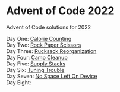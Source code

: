 # Advent of Code 2022  

Advent of Code solutions for 2022

Day One: [Calorie Counting](https://github.com/JasonP2002/advent-of-code-2022/tree/main/1)  
Day Two: [Rock Paper Scissors](https://github.com/JasonP2002/advent-of-code-2022/tree/main/2)  
Day Three: [Rucksack Reorganization](https://github.com/JasonP2002/advent-of-code-2022/tree/main/3)  
Day Four: [Camp Cleanup](https://github.com/JasonP2002/advent-of-code-2022/tree/main/4)  
Day Five: [Supply Stacks](https://github.com/JasonP2002/advent-of-code-2022/tree/main/5)  
Day Six: [Tuning Trouble](https://github.com/JasonP2002/advent-of-code-2022/tree/main/6)  
Day Seven: [No Space Left On Device](https://github.com/JasonP2002/advent-of-code-2022/tree/main/7)  
Day Eight:
  
